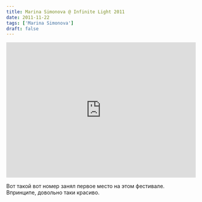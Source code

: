 ```yaml
---
title: Marina Simonova @ Infinite Light 2011
date: 2011-11-22
tags: ['Marina Simonova']
draft: false
---
```


<p><iframe src="http://vkontakte.ru/video_ext.php?oid=-31718585&amp;id=161369390&amp;hash=34930bc066f8f715&amp;hd=1" width=100% height="360" frameborder="0"></iframe><br />

Вот такой вот номер занял первое место на этом фестивале. Впринципе, довольно таки красиво. </p>
